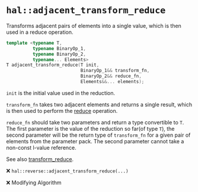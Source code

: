 # `hal::adjacent_transform_reduce`

Transforms adjacent pairs of elements into a single value, which is then used in
a reduce operation.

```cpp
template <typename T,
          typename BinaryOp_1,
          typename BinaryOp_2,
          typename... Elements>
T adjacent_transform_reduce(T init,
                            BinaryOp_1&& transform_fn,
                            BinaryOp_2&& reduce_fn,
                            Elements&&... elements);
```

`init` is the initial value used in the reduction.

`transform_fn` takes two adjacent elements and returns a single result, which is
then used to perform the [reduce](reduce.md) operation.

`reduce_fn` should take two parameters and return a type convertible to `T`. The
first parameter is the value of the reduction so far(of type `T`), the second
parameter will be the return type of `transform_fn` for a given pair of elements
from the parameter pack. The second parameter cannot take a non-const l-value
reference.

See also [transform_reduce](transform_reduce.md).

:x: `hal::reverse::adjacent_transform_reduce(...)`

:x: Modifying Algorithm
